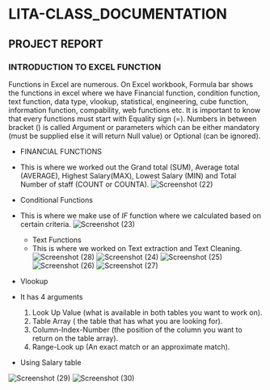 # LITA-CLASS_DOCUMENTATION

## PROJECT REPORT

### INTRODUCTION TO EXCEL FUNCTION
Functions in Excel are numerous. On Excel workbook, Formula bar shows the functions in excel where we have Financial function, condition function, text function, data type, vlookup, statistical, engineering, cube function, information function, compability, web functions etc. It is important to know that every functions must start with Equality sign (=). Numbers in between bracket () is called Argument or parameters which can be either mandatory (must be supplied else it will return Null value) or Optional (can be ignored).
- FINANCIAL FUNCTIONS
- This is where we worked out the Grand total (SUM), Average total (AVERAGE), Highest Salary(MAX), Lowest Salary (MIN) and Total Number of staff (COUNT or COUNTA).
  ![Screenshot (22)](https://github.com/user-attachments/assets/c37e127b-91b1-4414-a631-a012979dbe59)
  
- Conditional Functions
- This is where we make use of *IF* function where we calculated based on certain criteria.
  ![Screenshot (23)](https://github.com/user-attachments/assets/98c99ac5-340b-4d23-86d1-a56dc5da94ae)

  - Text Functions
  - This is where we worked on Text extraction and Text Cleaning.
![Screenshot (28)](https://github.com/user-attachments/assets/ae30c8bc-978d-4477-b211-49f3a3116bcf)
![Screenshot (24)](https://github.com/user-attachments/assets/4824a3b6-657d-4dd4-8efe-784c3cef57bc)
![Screenshot (25)](https://github.com/user-attachments/assets/3d9a458b-0da3-479c-8120-302ca18c1be5)
![Screenshot (26)](https://github.com/user-attachments/assets/d2b10fcd-8a19-4fd0-a213-03dbeebd32de)
![Screenshot (27)](https://github.com/user-attachments/assets/5a023ec6-f684-46bd-84bc-6ae1349cbbce)

- Vlookup
- It has 4 arguments
  1. Look Up Value (what is available in both tables you want to work on).
  2. Table Array ( the table that has what you are looking for).
  3. Column-Index-Number (the position of the column you want to return on the table array).
  4. Range-Look up (An exact match or an approximate match).
- Using Salary table

![Screenshot (29)](https://github.com/user-attachments/assets/b3a69794-a83d-461f-b38a-3681850c1743)
![Screenshot (30)](https://github.com/user-attachments/assets/9af5d16e-2f0d-42fa-b993-afc139530c33)



